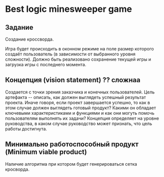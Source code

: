 # Best logic minesweeper game

## Задание
Создание кроссворда.

Игра будет происходить в оконном режиме на поле размер которого создаёт пользователь (в зависимости от выбранного уровня сложности). Должно быть реализовано сохранение текущей игры и загрузка игры с последнего момента. 

## Концепция (vision statement) ?? сложнаа
Создается с точки зрения заказчика и конечных пользователей. Цель артефакта -- описать, как должен выглядеть успешный результат проекта. Иначе говоря, если проект завершается успешно, то как в этом случае должен выглядеть готовый продукт? Какими он обладает ключевыми характеристиками и функциями и как они могуть помочь пользователям выполнять их задачи? Концепция определяет на уровне руководства, в каком случае руководство может признать, что цель работы достигнута.

## Минимально работоспособный продукт (Minimum viable product)
Наличие алгоритма при котором будет генерироваться сетка кросворда.
